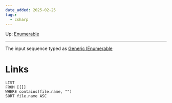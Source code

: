 ```yaml
---
date_added: 2025-02-25
tags:
  - csharp
---
```

Up: [Enumerable](Enumerable.md)
___
 The input sequence typed as [Generic IEnumerable](Generic%20IEnumerable.md)
# Links
```dataview
LIST
FROM [[]]
WHERE contains(file.name, "")
SORT file.name ASC
```
